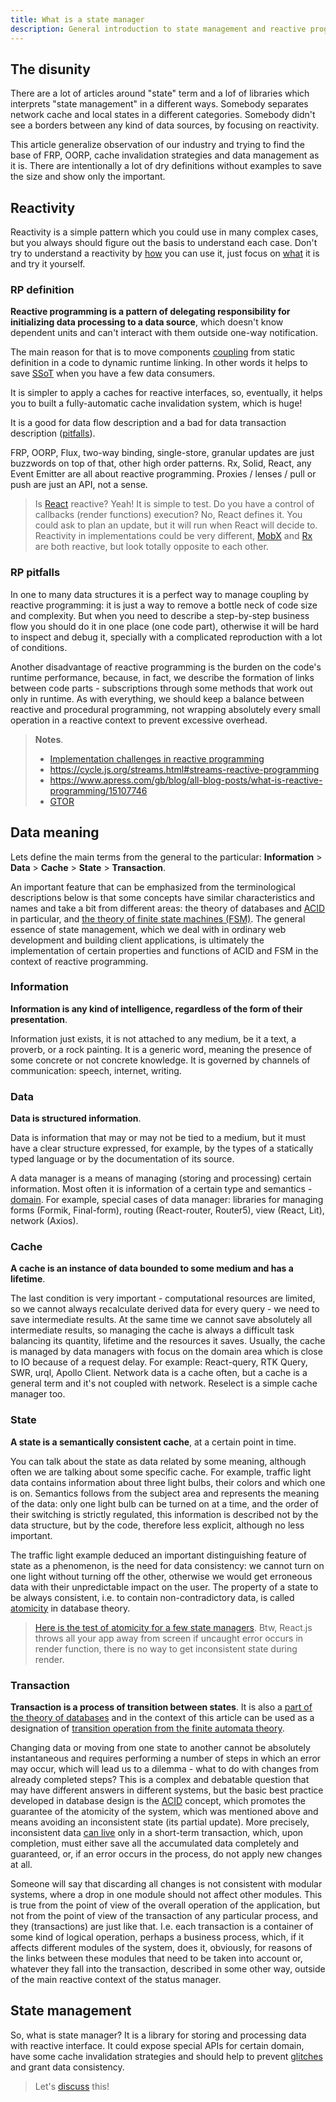 ```yaml
---
title: What is a state manager
description: General introduction to state management and reactive programming
---
```


## The disunity

There are a lot of articles around "state" term and a lof of libraries which interprets "state management" in a different ways. Somebody separates network cache and local states in a different categories. Somebody didn't see a borders between any kind of data sources, by focusing on reactivity.

This article generalize observation of our industry and trying to find the base of FRP, OORP, cache invalidation strategies and data management as it is. There are intentionally a lot of dry definitions without examples to save the size and show only the important.

## Reactivity

Reactivity is a simple pattern which you could use in many complex cases, but you always should figure out the basis to understand each case. Don't try to understand a reactivity by [how](https://github.com/kriskowal/gtor) you can use it, just focus on [what](#rp-definition) it is and try it yourself.

### RP definition

**Reactive programming is a pattern of delegating responsibility for initializing data processing to a data source**, which doesn't know dependent units and can't interact with them outside one-way notification.

The main reason for that is to move components [coupling](<https://en.wikipedia.org/wiki/Coupling_(computer_programming)>) from static definition in a code to dynamic runtime linking. In other words it helps to save [SSoT](https://en.wikipedia.org/wiki/Single_source_of_truth) when you have a few data consumers.

It is simpler to apply a caches for reactive interfaces, so, eventually, it helps you to built a fully-automatic cache invalidation system, which is huge!

It is a good for data flow description and a bad for data transaction description ([pitfalls](#rp-pitfalls)).

FRP, OORP, Flux, two-way binding, single-store, granular updates are just buzzwords on top of that, other high order patterns.
Rx, Solid, React, any Event Emitter are all about reactive programming.
Proxies / lenses / pull or push are just an API, not a sense.

> Is [React](https://reactjs.org) reactive? Yeah! It is simple to test. Do you have a control of callbacks (render functions) execution? No, React defines it. You could ask to plan an update, but it will run when React will decide to. Reactivity in implementations could be very different, [MobX](https://mobx.js.org) and [Rx](https://rxjs.dev) are both reactive, but look totally opposite to each other.

### RP pitfalls

In one to many data structures it is a perfect way to manage coupling by reactive programming: it is just a way to remove a bottle neck of code size and complexity. But when you need to describe a step-by-step business flow you should do it in one place (one code part), otherwise it will be hard to inspect and debug it, specially with a complicated reproduction with a lot of conditions.

Another disadvantage of reactive programming is the burden on the code's runtime performance, because, in fact, we describe the formation of links between code parts - subscriptions through some methods that work out only in runtime. As with everything, we should keep a balance between reactive and procedural programming, not wrapping absolutely every small operation in a reactive context to prevent excessive overhead.

> **Notes**.
>
> - [Implementation challenges in reactive programming](https://en.wikipedia.org/wiki/Reactive_programming#Implementation_techniques_and_challenges)
> - https://cycle.js.org/streams.html#streams-reactive-programming
> - https://www.apress.com/gb/blog/all-blog-posts/what-is-reactive-programming/15107746
> - [GTOR](https://github.com/kriskowal/gtor)

## Data meaning

Lets define the main terms from the general to the particular: **Information** > **Data** > **Cache** > **State** > **Transaction**.

An important feature that can be emphasized from the terminological descriptions below is that some concepts have similar characteristics and names and take a bit from different areas: the theory of databases and [ACID](https://ru.wikipedia.org/wiki/ACID) in particular, and [the theory of finite state machines (FSM)](https://en.wikipedia.org/wiki/Automata_theory). The general essence of state management, which we deal with in ordinary web development and building client applications, is ultimately the implementation of certain properties and functions of ACID and FSM in the context of reactive programming.

### Information

**Information is any kind of intelligence, regardless of the form of their presentation**.

Information just exists, it is not attached to any medium, be it a text, a proverb, or a rock painting. It is a generic word, meaning the presence of some concrete or not concrete knowledge. It is governed by channels of communication: speech, internet, writing.

### Data

**Data is structured information**.

Data is information that may or may not be tied to a medium, but it must have a clear structure expressed, for example, by the types of a statically typed language or by the documentation of its source.

A data manager is a means of managing (storing and processing) certain information. Most often it is information of a certain type and semantics - [domain](<https://en.wikipedia.org/wiki/Domain_(software_engineering)>). For example, special cases of data manager: libraries for managing forms (Formik, Final-form), routing (React-router, Router5), view (React, Lit), network (Axios).

### Cache

**A cache is an instance of data bounded to some medium and has a lifetime**.

The last condition is very important - computational resources are limited, so we cannot always recalculate derived data for every query - we need to save intermediate results. At the same time we cannot save absolutely all intermediate results, so managing the cache is always a difficult task balancing its quantity, lifetime and the resources it saves. Usually, the cache is managed by data managers with focus on the domain area which is close to IO because of a request delay. For example: React-query, RTK Query, SWR, urql, Apollo Client. Network data is a cache often, but a cache is a general term and it's not coupled with network. Reselect is a simple cache manager too.

### State

**A state is a semantically consistent cache**, at a certain point in time.

You can talk about the state as data related by some meaning, although often we are talking about some specific cache. For example, traffic light data contains information about three light bulbs, their colors and which one is on. Semantics follows from the subject area and represents the meaning of the data: only one light bulb can be turned on at a time, and the order of their switching is strictly regulated, this information is described not by the data structure, but by the code, therefore less explicit, although no less important.

The traffic light example deduced an important distinguishing feature of state as a phenomenon, is the need for data consistency: we cannot turn on one light without turning off the other, otherwise we would get erroneous data with their unpredictable impact on the user. The property of a state to be always consistent, i.e. to contain non-contradictory data, is called [atomicity](https://en.wikipedia.org/wiki/Atomicity_(database_systems)) in database theory.

> [Here is the test of atomicity for a few state managers](https://github.com/artalar/state-management-specification/blob/master/src/index.test.js). Btw, React.js throws all your app away from screen if uncaught error occurs in render function, there is no way to get inconsistent state during render.

### Transaction

**Transaction is a process of transition between states**. It is also a [part of the theory of databases](https://en.wikipedia.org/wiki/Database_transaction) and in the context of this article can be used as a designation of [transition operation from the finite automata theory](https://en.wikipedia.org/wiki/Transition_system).

Changing data or moving from one state to another cannot be absolutely instantaneous and requires performing a number of steps in which an error may occur, which will lead us to a dilemma - what to do with changes from already completed steps? This is a complex and debatable question that may have different answers in different systems, but the basic best practice developed in database design is the [ACID](https://en.wikipedia.org/wiki/ACID) concept, which promotes the guarantee of the atomicity of the system, which was mentioned above and means avoiding an inconsistent state (its partial update). More precisely, inconsistent data [can live](https://clojure.org/reference/transients) only in a short-term transaction, which, upon completion, must either save all the accumulated data completely and guaranteed, or, if an error occurs in the process, do not apply new changes at all.

Someone will say that discarding all changes is not consistent with modular systems, where a drop in one module should not affect other modules. This is true from the point of view of the overall operation of the application, but not from the point of view of the transaction of any particular process, and they (transactions) are just like that. I.e. each transaction is a container of some kind of logical operation, perhaps a business process, which, if it affects different modules of the system, does it, obviously, for reasons of the links between these modules that need to be taken into account or, whatever they fall into the transaction, described in some other way, outside of the main reactive context of the status manager.

## State management

So, what is state manager? It is a library for storing and processing data with reactive interface. It could expose special APIs for certain domain, have some cache invalidation strategies and should help to prevent [glitches](https://en.wikipedia.org/wiki/Reactive_programming#Glitches) and grant data consistency.

> Let's [discuss](https://github.com/artalar/reatom/discussions/444) this!
